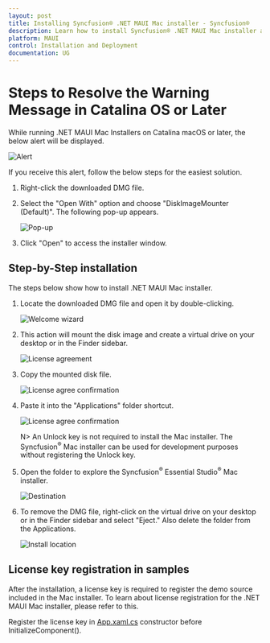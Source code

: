 ```yaml
---
layout: post
title: Installing Syncfusion® .NET MAUI Mac installer - Syncfusion®
description: Learn how to install Syncfusion® .NET MAUI Mac installer after downloading from our Syncfusion® website.
platform: MAUI
control: Installation and Deployment
documentation: UG
---
```


# Steps to Resolve the Warning Message in Catalina OS or Later

   While running .NET MAUI Mac Installers on Catalina macOS or later, the below alert will be displayed.

   ![Alert](images/Mac_Catalina_MacOS_Alert1.png)  
     
   If you receive this alert, follow the below steps for the easiest solution.   

   1.	Right-click the downloaded DMG file.
   2.	Select the "Open With" option and choose "DiskImageMounter (Default)". The following pop-up appears.

		![Pop-up](images/Mac_Catalina_MacOS_Alert2.png)

   3.	Click "Open" to access the installer window.

## Step-by-Step installation

The steps below show how to install .NET MAUI Mac installer.

1. Locate the downloaded DMG file and open it by double-clicking.

   ![Welcome wizard](images/Mac_Installer1.png)

2. This action will mount the disk image and create a virtual drive on your desktop or in the Finder sidebar.

   ![License agreement](images/Mac_Installer2.png)
   
3. Copy the mounted disk file.

   ![License agree confirmation](images/Mac_Installer3.png)
   
4. Paste it into the "Applications" folder shortcut.

   ![License agree confirmation](images/Mac_Installer4.png)
   
   N> An Unlock key is not required to install the Mac installer. The Syncfusion<sup>®</sup> Mac installer can be used for development purposes without registering the Unlock key.


5. Open the folder to explore the Syncfusion<sup>®</sup> Essential Studio<sup>®</sup> Mac installer.

   ![Destination](images/Mac_Installer5.png)

6. To remove the DMG file, right-click on the virtual drive on your desktop or in the Finder sidebar and select "Eject." Also delete the folder from the Applications.

   ![Install location](images/Mac_Installer6.png)

## License key registration in samples

After the installation, a license key is required to register the demo source included in the Mac installer. To learn about license registration for the .NET MAUI Mac installer, please refer to this.

Register the license key in [App.xaml.cs](https://help.syncfusion.com/maui/licensing/how-to-register-in-an-application#net-maui) constructor before InitializeComponent().